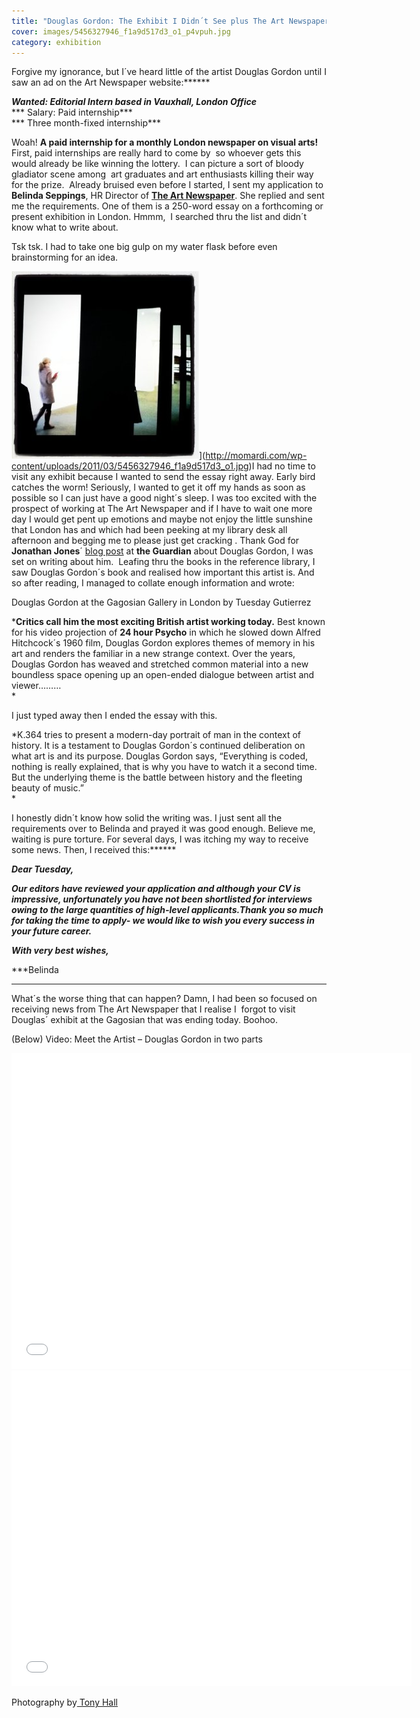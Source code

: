 ```yaml
---
title: "Douglas Gordon: The Exhibit I Didn´t See plus The Art Newspaper"
cover: images/5456327946_f1a9d517d3_o1_p4vpuh.jpg
category: exhibition
---
```

Forgive my ignorance, but I´ve heard little of the artist Douglas Gordon until I saw an ad on the Art Newspaper website:******

***Wanted: Editorial Intern based in Vauxhall, London Office***  
*** Salary: Paid internship***  
*** Three month-fixed internship***

Woah! **A paid internship for a monthly London newspaper on visual arts!** First, paid internships are really hard to come by  so whoever gets this would already be like winning the lottery.  I can picture a sort of bloody  gladiator scene among  art graduates and art enthusiasts killing their way for the prize.  Already bruised even before I started, I sent my application to **Belinda Seppings**, HR Director of **[The Art Newspaper](http://www.theartnewspaper.com/ "The Art Newspaper")**. She replied and sent me the requirements. One of them is a 250-word essay on a forthcoming or present exhibition in London. Hmmm,  I searched thru the list and didn´t know what to write about.

Tsk tsk. I had to take one big gulp on my water flask before even brainstorming for an idea.

![](./images/5456327946_f1a9d517d3_o1_p4vpuh.jpg "Douglas Gordon K.364")](http://momardi.com/wp-content/uploads/2011/03/5456327946_f1a9d517d3_o1.jpg)I had no time to visit any exhibit because I wanted to send the essay right away. Early bird catches the worm! Seriously, I wanted to get it off my hands as soon as possible so I can just have a good night´s sleep. I was too excited with the prospect of working at The Art Newspaper and if I have to wait one more day I would get pent up emotions and maybe not enjoy the little sunshine that London has and which had been peeking at my library desk all afternoon and begging me to please just get cracking . Thank God for **Jonathan Jones**´ [blog post](http://http://www.guardian.co.uk/artanddesign/jonathanjonesblog/2011/mar/07/douglas-gordon-portrait-artist-k364-gagosian "Jonathan Jones on Douglas Gordon") at **the Guardian** about Douglas Gordon, I was set on writing about him.  Leafing thru the books in the reference library, I saw Douglas Gordon´s book and realised how important this artist is. And so after reading, I managed to collate enough information and wrote:

Douglas Gordon at the Gagosian Gallery in London by Tuesday Gutierrez

***Critics call him the most exciting British artist working today.** Best known for his video projection of **24 hour Psycho** in which he slowed down Alfred Hitchcock´s 1960 film, Douglas Gordon explores themes of memory in his art and renders the familiar in a new strange context. Over the years, Douglas Gordon has weaved and stretched common material into a new boundless space opening up an open-ended dialogue between artist and viewer………  
*

I just typed away then I ended the essay with this.

*K.364 tries to present a modern-day portrait of man in the context of history. It is a testament to Douglas Gordon´s continued deliberation on what art is and its purpose. Douglas Gordon says, “Everything is coded, nothing is really explained, that is why you have to watch it a second time. But the underlying theme is the battle between history and the fleeting beauty of music.”  
*

I honestly didn´t know how solid the writing was. I just sent all the requirements over to Belinda and prayed it was good enough. Believe me, waiting is pure torture. For several days, I was itching my way to receive some news. Then, I received this:******

***Dear Tuesday,***

***Our editors have reviewed your application and although your CV is impressive, unfortunately you have not been shortlisted for interviews owing to the large quantities of high-level applicants.Thank you so much for taking the time to apply- we would like to wish you every success in your future career.***

***With very best wishes,***

***Belinda  
***

What´s the worse thing that can happen? Damn, I had been so focused on receiving news from The Art Newspaper that I realise I  forgot to visit  Douglas´ exhibit at the Gagosian that was ending today. Boohoo.

(Below) Video: Meet the Artist – Douglas Gordon in two parts

<iframe allowfullscreen="" class="youtube-player" frameborder="0" height="505" src="//www.youtube.com/embed/DXY99WS-Byo?wmode=transparent&fs=1&hl=en&modestbranding=1&iv_load_policy=3&showsearch=0&rel=0&theme=dark" title="YouTube video player" type="text/html" width="640"></iframe>

<iframe allowfullscreen="" class="youtube-player" frameborder="0" height="505" src="//www.youtube.com/embed/SjYb6EN0v8w?wmode=transparent&fs=1&hl=en&modestbranding=1&iv_load_policy=3&showsearch=0&rel=0&theme=dark" title="YouTube video player" type="text/html" width="640"></iframe>

Photography by[ Tony Hall](http://www.flickr.com/photos/anotherphotograph/5456327946/ "Douglas Gordon ")